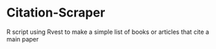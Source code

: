 # Citation-Scraper
R script using Rvest to make a simple list of books or articles that cite a main paper
